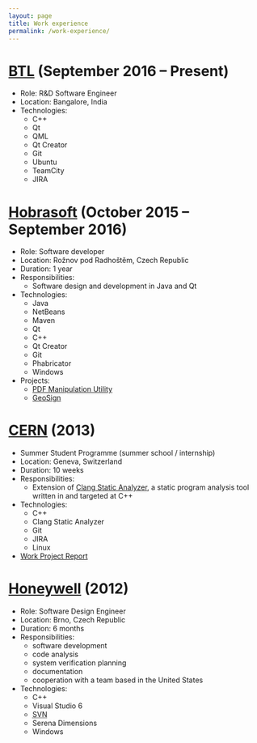 ```yaml
---
layout: page
title: Work experience
permalink: /work-experience/
---
```


# [BTL](http://www.btlnet.co.in/) (September 2016 – Present)

* Role: R&D Software Engineer
* Location: Bangalore, India
* Technologies:
  * C++
  * Qt
  * QML
  * Qt Creator
  * Git
  * Ubuntu
  * TeamCity
  * JIRA

# [Hobrasoft](http://www.hobrasoft.cz/) (October 2015 – September 2016)

* Role: Software developer
* Location: Rožnov pod Radhoštěm, Czech Republic
* Duration: 1 year
* Responsibilities:
  * Software design and development in Java and Qt
* Technologies:
  * Java
  * NetBeans
  * Maven
  * Qt
  * C++
  * Qt Creator
  * Git
  * Phabricator
  * Windows
* Projects:
  * [PDF Manipulation Utility](http://hobrasoft-cz.github.io/PDFMU/)
  * [GeoSign](http://geosign.hobrasoft.cz/)

# [CERN](http://home.web.cern.ch/) (2013)

* Summer Student Programme (summer school / internship)
* Location: Geneva, Switzerland
* Duration: 10 weeks
* Responsibilities:
  * Extension of [Clang Static Analyzer](http://clang-analyzer.llvm.org/), a static program analysis tool written in and targeted at C++
* Technologies:
  * C++
  * Clang Static Analyzer
  * Git
  * JIRA
  * Linux
* [Work Project Report](http://cds.cern.ch/record/1597539)

# [Honeywell](http://honeywell.com/) (2012)

* Role: Software Design Engineer
* Location: Brno, Czech Republic
* Duration: 6 months
* Responsibilities:
  * software development
  * code analysis
  * system verification planning
  * documentation
  * cooperation with a team based in the United States
* Technologies:
  * C++
  * Visual Studio 6
  * <abbr title="Subversion">SVN</abbr>
  * Serena Dimensions
  * Windows
